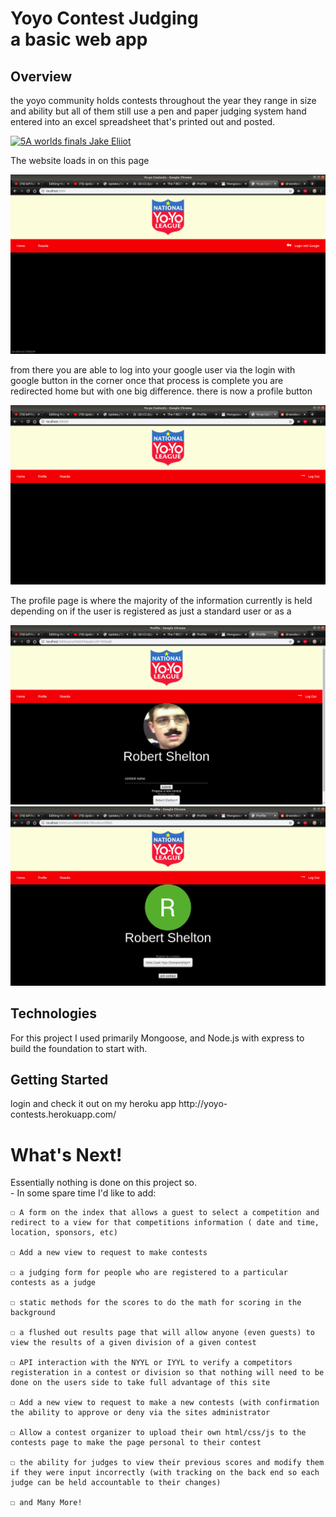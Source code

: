 # <b>Yoyo Contest Judging</b> <br>a basic web app

## Overview


the yoyo community holds contests throughout the year they range in size and ability but all of them still use a pen and paper judging system hand entered into an excel spreadsheet that's printed out and posted.


[![5A worlds finals Jake Eliiot](http://img.youtube.com/vi/rg17FtXw8Q0/0.jpg)](http://www.youtube.com/watch?v=rg17FtXw8Q0&feature=youtu.be&t=5 "5A worlds finals Jake Eliiot")


<p>The website loads in on this page</p>
<img src= "Readme/landing screen.png">

<p>from there you are able to log into your google user via the login with google button in the corner
once that process is complete you are redirected home but with one big difference. there is now a profile button</p>
<img src= "Readme/after log in.png">

<p>The profile page is where the majority of the information currently is held
 depending on if the user is registered as just a standard user or as a </p>

<img src= "Readme/admin page.png">
<img src= "Readme/player page.png">

## Technologies
<p>For this project I used primarily Mongoose, and Node.js with express to build the foundation to start with. </p>


## Getting Started
<p>login and check it out on my heroku app http://yoyo-contests.herokuapp.com/ </p>

# What's Next!

Essentially nothing is done on this project so. 
<br>- In some spare time I'd like to add:<br>

    ☐ A form on the index that allows a guest to select a competition and redirect to a view for that competitions information ( date and time, location, sponsors, etc)

    ☐ Add a new view to request to make contests

	☐ a judging form for people who are registered to a particular contests as a judge

	☐ static methods for the scores to do the math for scoring in the background

	☐ a flushed out results page that will allow anyone (even guests) to view the results of a given division of a given contest

    ☐ API interaction with the NYYL or IYYL to verify a competitors registeration in a contest or division so that nothing will need to be done on the users side to take full advantage of this site

    ☐ Add a new view to request to make a new contests (with confirmation the ability to approve or deny via the sites administrator

    ☐ Allow a contest organizer to upload their own html/css/js to the contests page to make the page personal to their contest

    ☐ the ability for judges to view their previous scores and modify them if they were input incorrectly (with tracking on the back end so each judge can be held accountable to their changes)

    ☐ and Many More!
